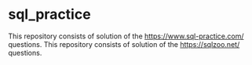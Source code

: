 # sql_practice
This repository consists of solution of the https://www.sql-practice.com/ questions.
This repository consists of solution of the https://sqlzoo.net/ questions.